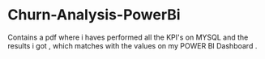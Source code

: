 # Churn-Analysis-PowerBi


Contains a pdf where i haves performed all the KPI's on MYSQL and the results i got , which matches with the values on my
POWER BI Dashboard .
